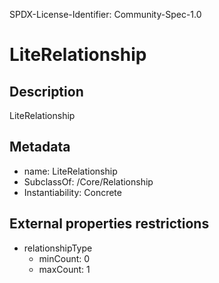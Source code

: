 SPDX-License-Identifier: Community-Spec-1.0

# LiteRelationship

## Description

LiteRelationship 

## Metadata

- name: LiteRelationship
- SubclassOf: /Core/Relationship
- Instantiability: Concrete

## External properties restrictions

- relationshipType
  - minCount: 0
  - maxCount: 1
